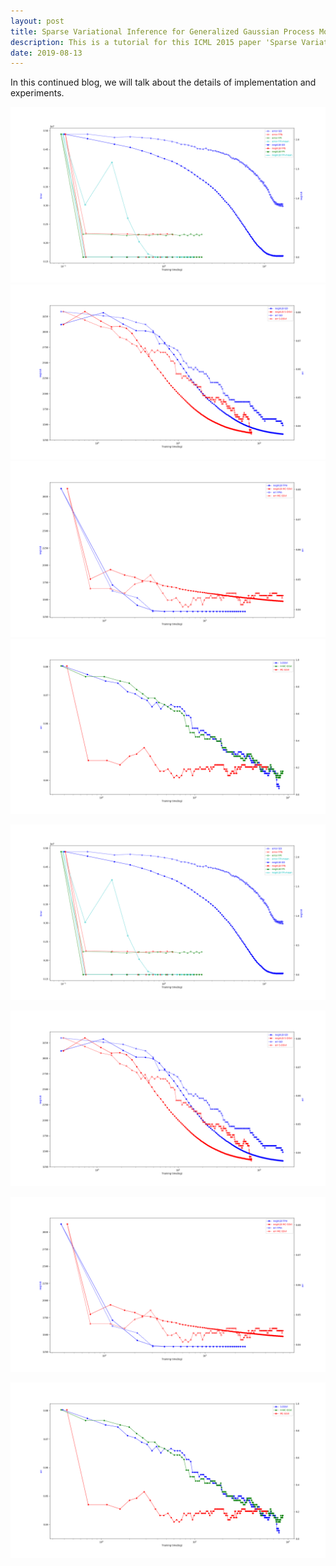 ```yaml
---
layout: post
title: Sparse Variational Inference for Generalized Gaussian Process Models - Tutorial 5
description: This is a tutorial for this ICML 2015 paper 'Sparse Variational Inference for Generalized Gaussian Process Models'. This article covers the details of implementation and experiments.
date: 2019-08-13
---
```

<p>
In this continued blog, we will talk about the details of implementation and experiments.
</p>

<div>
    <img src="img/count-p2-segment-se.png" alt="GD-FP"/>
</div>

<img src="img/class-SDSVI-VLB-err-musk-500.png"/>

<img src="img/class-MC-VLB-err-musk-500.png"/>

<img src="img/class-3SVI-err-musk-500.png"/>

![GD-FP](img/count-p2-segment-se.png)



![GD-SDSVI](img/class-SDSVI-VLB-err-musk-500.png)

![HMC](img/class-MC-VLB-err-musk-500.png)

![SVI](img/class-3SVI-err-musk-500.png)